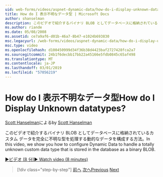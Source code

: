 ```yaml
---
uid: web-forms/videos/aspnet-dynamic-data/how-do-i-display-unknown-datatypes
title: How do I 表示不明なデータ型 | Microsoft Docs
author: shanselman
description: このビデオで紹介するバイナリ BLOB としてデータベースに格納されているカスタム データを完全に不明な型を処理する動的なデータを構成する方法。
ms.author: riande
ms.date: 05/08/2008
ms.assetid: ce7a9af6-d01b-46a7-8b47-e1024b693830
msc.legacyurl: /web-forms/videos/aspnet-dynamic-data/how-do-i-display-unknown-datatypes
msc.type: video
ms.openlocfilehash: d100450999d34f36b38d4423baf2727428fca2a7
ms.sourcegitcommit: 24b1f6decbb17bb22a45166e5fdb0845c65af498
ms.translationtype: MT
ms.contentlocale: ja-JP
ms.lasthandoff: 03/01/2019
ms.locfileid: "57056219"
---
```

<a name="how-do-i-display-unknown-datatypes"></a><span data-ttu-id="be75f-104">How do I 表示不明なデータ型</span><span class="sxs-lookup"><span data-stu-id="be75f-104">How do I Display Unknown datatypes?</span></span>
====================
<span data-ttu-id="be75f-105">[Scott Hanselman](https://github.com/shanselman)による</span><span class="sxs-lookup"><span data-stu-id="be75f-105">by [Scott Hanselman](https://github.com/shanselman)</span></span>

<span data-ttu-id="be75f-106">このビデオで紹介するバイナリ BLOB としてデータベースに格納されているカスタム データを完全に不明な型を処理する動的なデータを構成する方法。</span><span class="sxs-lookup"><span data-stu-id="be75f-106">In this video, we show you how to configure Dynamic Data to handle a totally unknown custom data type that is stored in the database as a binary BLOB.</span></span>

[<span data-ttu-id="be75f-107">&#9654;ビデオ (8 分)</span><span class="sxs-lookup"><span data-stu-id="be75f-107">&#9654; Watch video (8 minutes)</span></span>](https://channel9.msdn.com/Blogs/ASP-NET-Site-Videos/how-do-i-display-unknown-datatypes)

> [!div class="step-by-step"]
> <span data-ttu-id="be75f-108">[前へ](how-do-i-make-custom-pages.md)
> [次へ](how-do-i-use-a-dynamiccontrol-in-listview-and-detailsview-controls.md)</span><span class="sxs-lookup"><span data-stu-id="be75f-108">[Previous](how-do-i-make-custom-pages.md)
[Next](how-do-i-use-a-dynamiccontrol-in-listview-and-detailsview-controls.md)</span></span>

